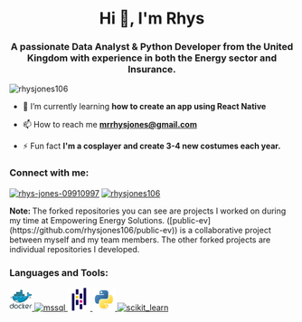 <h1 align="center">Hi 👋, I'm Rhys</h1>
<h3 align="center">A passionate Data Analyst & Python Developer from the United Kingdom with experience in both the Energy sector and Insurance.</h3>

<p align="left"> <img src="https://komarev.com/ghpvc/?username=rhysjones106&label=Profile%20views&color=0e75b6&style=flat" alt="rhysjones106" /> </p>

- 🌱 I’m currently learning **how to create an app using React Native**

- 📫 How to reach me **mrrhysjones@gmail.com**

- ⚡ Fun fact **I'm a cosplayer and create 3-4 new costumes each year.**

<h3 align="left">Connect with me:</h3>
<p align="left">
<a href="https://linkedin.com/in/rhys-jones-09910997" target="blank"><img align="center" src="https://raw.githubusercontent.com/rahuldkjain/github-profile-readme-generator/master/src/images/icons/Social/linked-in-alt.svg" alt="rhys-jones-09910997" height="30" width="40" /></a>
<a href="https://instagram.com/rhysjones106" target="blank"><img align="center" src="https://raw.githubusercontent.com/rahuldkjain/github-profile-readme-generator/master/src/images/icons/Social/instagram.svg" alt="rhysjones106" height="30" width="40" /></a>
</p>
<p align="left"> <b> Note: </b>The forked repositories you can see are projects I worked on during my time at Empowering Energy Solutions. ([public-ev](https://github.com/rhysjones106/public-ev)) is a collaborative project between myself and my team members. The other forked projects are individual repositories I developed.</p>

<h3 align="left">Languages and Tools:</h3>
<p align="left"> <a href="https://www.docker.com/" target="_blank" rel="noreferrer"> <img src="https://raw.githubusercontent.com/devicons/devicon/master/icons/docker/docker-original-wordmark.svg" alt="docker" width="40" height="40"/> </a> <a href="https://www.microsoft.com/en-us/sql-server" target="_blank" rel="noreferrer"> <img src="https://www.svgrepo.com/show/303229/microsoft-sql-server-logo.svg" alt="mssql" width="40" height="40"/> </a> <a href="https://pandas.pydata.org/" target="_blank" rel="noreferrer"> <img src="https://raw.githubusercontent.com/devicons/devicon/2ae2a900d2f041da66e950e4d48052658d850630/icons/pandas/pandas-original.svg" alt="pandas" width="40" height="40"/> </a> <a href="https://www.python.org" target="_blank" rel="noreferrer"> <img src="https://raw.githubusercontent.com/devicons/devicon/master/icons/python/python-original.svg" alt="python" width="40" height="40"/> </a> <a href="https://scikit-learn.org/" target="_blank" rel="noreferrer"> <img src="https://upload.wikimedia.org/wikipedia/commons/0/05/Scikit_learn_logo_small.svg" alt="scikit_learn" width="40" height="40"/> </a> </p>
